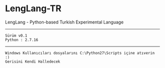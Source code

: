# LengLang-TR
LengLang - Python-based Turkish Experimental Language
<p align="left"></p>
<hr></hr>
<code>Sürüm v0.1
Python : 2.7.16</code>
<hr></hr>
<code>Windows Kullanıcıları dosyalarını C:\Python27\Scripts içine atıverin :)
Gerisini Kendi Halledecek</code>
